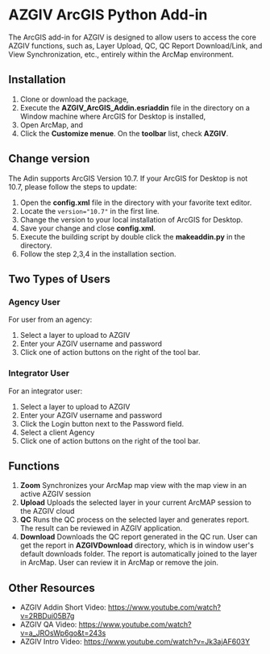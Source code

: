# AZGIV ArcGIS Python Add-in

The ArcGIS add-in for AZGIV is designed to allow users to access the core AZGIV functions, such as, Layer Upload, QC, QC Report Download/Link, and View Synchronization, etc., entirely within the ArcMap environment.

## Installation

1. Clone or download the package,
2. Execute the **AZGIV_ArcGIS_Addin.esriaddin** file in the directory on a Window machine where ArcGIS for Desktop is installed,
3. Open ArcMap, and
4. Click the **Customize menue**. On the **toolbar** list, check **AZGIV**.

## Change version

The Adin supports ArcGIS Version 10.7. If your ArcGIS for Desktop is not 10.7, please follow the steps to update:

1. Open the **config.xml** file in the directory with your favorite text editor.
2. Locate the `version="10.7"` in the first line.
3. Change the version to your local installation of ArcGIS for Desktop.
4. Save your change and close **config.xml**.
5. Execute the building script by double click the **makeaddin.py** in the directory.
6. Follow the step 2,3,4 in the installation section.

## Two Types of Users

### Agency User

For user from an agency:
1. Select a layer to upload to AZGIV
2. Enter your AZGIV username and password
3. Click one of action buttons on the right of the tool bar.

### Integrator User

For an integrator user: 
1. Select a layer to upload to AZGIV
2. Enter your AZGIV username and password
3. Click the Login button next to the Password field.
4. Select a client Agency
5. Click one of action buttons on the right of the tool bar.

## Functions

1. **Zoom** Synchronizes your ArcMap map view with the map view in an active AZGIV session
2. **Upload** Uploads the selected layer in your current ArcMAP session to the AZGIV cloud
3. **QC** Runs the QC process on the selected layer and generates report. The result can be reviewed in AZGIV application.
4. **Download** Downloads the QC report generated in the QC run. User can get the report in **AZGIVDownload** directory, which is in window user's default downloads folder. The report is automatically joined to the layer in ArcMap. User can review it in ArcMap or remove the join.

## Other Resources
- AZGIV Addin Short Video: https://www.youtube.com/watch?v=2RBDui05B7g
- AZGIV QA Video: https://www.youtube.com/watch?v=a_JROsWp6go&t=243s
- AZGIV Intro Video: https://www.youtube.com/watch?v=Jk3ajAF603Y
